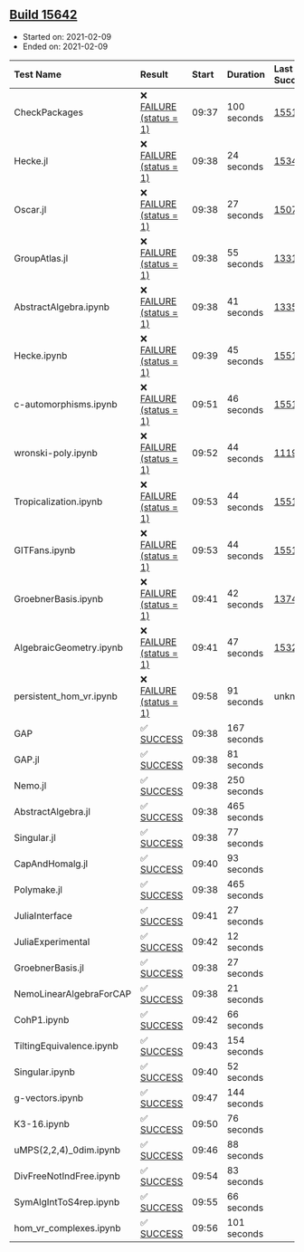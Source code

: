 ## [Build 15642](https://oscarci.mathematik.uni-kl.de/job/oscar/15642/)

* Started on: 2021-02-09
* Ended on: 2021-02-09

| Test Name    | Result | Start | Duration | Last Success | First Failure |
|:-------------|:-------|:------|:---------|:-------------|:--------------|
| CheckPackages | ❌ [FAILURE (status = 1)](https://oscarci.mathematik.uni-kl.de/job/oscar/15642/artifact/logs/build-15642/CheckPackages.log) | 09:37 | 100 seconds | [15514](https://oscarci.mathematik.uni-kl.de/job/oscar/15514/) | [15515](https://oscarci.mathematik.uni-kl.de/job/oscar/15515/) |
| Hecke.jl | ❌ [FAILURE (status = 1)](https://oscarci.mathematik.uni-kl.de/job/oscar/15642/artifact/logs/build-15642/Hecke.jl.log) | 09:38 | 24 seconds | [15344](https://oscarci.mathematik.uni-kl.de/job/oscar/15344/) | [15348](https://oscarci.mathematik.uni-kl.de/job/oscar/15348/) |
| Oscar.jl | ❌ [FAILURE (status = 1)](https://oscarci.mathematik.uni-kl.de/job/oscar/15642/artifact/logs/build-15642/Oscar.jl.log) | 09:38 | 27 seconds | [15079](https://oscarci.mathematik.uni-kl.de/job/oscar/15079/) | [15080](https://oscarci.mathematik.uni-kl.de/job/oscar/15080/) |
| GroupAtlas.jl | ❌ [FAILURE (status = 1)](https://oscarci.mathematik.uni-kl.de/job/oscar/15642/artifact/logs/build-15642/GroupAtlas.jl.log) | 09:38 | 55 seconds | [13311](https://oscarci.mathematik.uni-kl.de/job/oscar/13311/) | [13312](https://oscarci.mathematik.uni-kl.de/job/oscar/13312/) |
| AbstractAlgebra.ipynb | ❌ [FAILURE (status = 1)](https://oscarci.mathematik.uni-kl.de/job/oscar/15642/artifact/logs/build-15642/AbstractAlgebra.ipynb.log) | 09:38 | 41 seconds | [13355](https://oscarci.mathematik.uni-kl.de/job/oscar/13355/) | [13356](https://oscarci.mathematik.uni-kl.de/job/oscar/13356/) |
| Hecke.ipynb | ❌ [FAILURE (status = 1)](https://oscarci.mathematik.uni-kl.de/job/oscar/15642/artifact/logs/build-15642/Hecke.ipynb.log) | 09:39 | 45 seconds | [15514](https://oscarci.mathematik.uni-kl.de/job/oscar/15514/) | [15515](https://oscarci.mathematik.uni-kl.de/job/oscar/15515/) |
| c-automorphisms.ipynb | ❌ [FAILURE (status = 1)](https://oscarci.mathematik.uni-kl.de/job/oscar/15642/artifact/logs/build-15642/c-automorphisms.ipynb.log) | 09:51 | 46 seconds | [15514](https://oscarci.mathematik.uni-kl.de/job/oscar/15514/) | [15515](https://oscarci.mathematik.uni-kl.de/job/oscar/15515/) |
| wronski-poly.ipynb | ❌ [FAILURE (status = 1)](https://oscarci.mathematik.uni-kl.de/job/oscar/15642/artifact/logs/build-15642/wronski-poly.ipynb.log) | 09:52 | 44 seconds | [11192](https://oscarci.mathematik.uni-kl.de/job/oscar/11192/) | [11193](https://oscarci.mathematik.uni-kl.de/job/oscar/11193/) |
| Tropicalization.ipynb | ❌ [FAILURE (status = 1)](https://oscarci.mathematik.uni-kl.de/job/oscar/15642/artifact/logs/build-15642/Tropicalization.ipynb.log) | 09:53 | 44 seconds | [15514](https://oscarci.mathematik.uni-kl.de/job/oscar/15514/) | [15515](https://oscarci.mathematik.uni-kl.de/job/oscar/15515/) |
| GITFans.ipynb | ❌ [FAILURE (status = 1)](https://oscarci.mathematik.uni-kl.de/job/oscar/15642/artifact/logs/build-15642/GITFans.ipynb.log) | 09:53 | 44 seconds | [15514](https://oscarci.mathematik.uni-kl.de/job/oscar/15514/) | [15515](https://oscarci.mathematik.uni-kl.de/job/oscar/15515/) |
| GroebnerBasis.ipynb | ❌ [FAILURE (status = 1)](https://oscarci.mathematik.uni-kl.de/job/oscar/15642/artifact/logs/build-15642/GroebnerBasis.ipynb.log) | 09:41 | 42 seconds | [13748](https://oscarci.mathematik.uni-kl.de/job/oscar/13748/) | [13749](https://oscarci.mathematik.uni-kl.de/job/oscar/13749/) |
| AlgebraicGeometry.ipynb | ❌ [FAILURE (status = 1)](https://oscarci.mathematik.uni-kl.de/job/oscar/15642/artifact/logs/build-15642/AlgebraicGeometry.ipynb.log) | 09:41 | 47 seconds | [15322](https://oscarci.mathematik.uni-kl.de/job/oscar/15322/) | [15323](https://oscarci.mathematik.uni-kl.de/job/oscar/15323/) |
| persistent_hom_vr.ipynb | ❌ [FAILURE (status = 1)](https://oscarci.mathematik.uni-kl.de/job/oscar/15642/artifact/logs/build-15642/persistent_hom_vr.ipynb.log) | 09:58 | 91 seconds | unknown | unknown |
| GAP | ✅ [SUCCESS](https://oscarci.mathematik.uni-kl.de/job/oscar/15642/artifact/logs/build-15642/GAP.log) | 09:38 | 167 seconds |  |  |
| GAP.jl | ✅ [SUCCESS](https://oscarci.mathematik.uni-kl.de/job/oscar/15642/artifact/logs/build-15642/GAP.jl.log) | 09:38 | 81 seconds |  |  |
| Nemo.jl | ✅ [SUCCESS](https://oscarci.mathematik.uni-kl.de/job/oscar/15642/artifact/logs/build-15642/Nemo.jl.log) | 09:38 | 250 seconds |  |  |
| AbstractAlgebra.jl | ✅ [SUCCESS](https://oscarci.mathematik.uni-kl.de/job/oscar/15642/artifact/logs/build-15642/AbstractAlgebra.jl.log) | 09:38 | 465 seconds |  |  |
| Singular.jl | ✅ [SUCCESS](https://oscarci.mathematik.uni-kl.de/job/oscar/15642/artifact/logs/build-15642/Singular.jl.log) | 09:38 | 77 seconds |  |  |
| CapAndHomalg.jl | ✅ [SUCCESS](https://oscarci.mathematik.uni-kl.de/job/oscar/15642/artifact/logs/build-15642/CapAndHomalg.jl.log) | 09:40 | 93 seconds |  |  |
| Polymake.jl | ✅ [SUCCESS](https://oscarci.mathematik.uni-kl.de/job/oscar/15642/artifact/logs/build-15642/Polymake.jl.log) | 09:38 | 465 seconds |  |  |
| JuliaInterface | ✅ [SUCCESS](https://oscarci.mathematik.uni-kl.de/job/oscar/15642/artifact/logs/build-15642/JuliaInterface.log) | 09:41 | 27 seconds |  |  |
| JuliaExperimental | ✅ [SUCCESS](https://oscarci.mathematik.uni-kl.de/job/oscar/15642/artifact/logs/build-15642/JuliaExperimental.log) | 09:42 | 12 seconds |  |  |
| GroebnerBasis.jl | ✅ [SUCCESS](https://oscarci.mathematik.uni-kl.de/job/oscar/15642/artifact/logs/build-15642/GroebnerBasis.jl.log) | 09:38 | 27 seconds |  |  |
| NemoLinearAlgebraForCAP | ✅ [SUCCESS](https://oscarci.mathematik.uni-kl.de/job/oscar/15642/artifact/logs/build-15642/NemoLinearAlgebraForCAP.log) | 09:38 | 21 seconds |  |  |
| CohP1.ipynb | ✅ [SUCCESS](https://oscarci.mathematik.uni-kl.de/job/oscar/15642/artifact/logs/build-15642/CohP1.ipynb.log) | 09:42 | 66 seconds |  |  |
| TiltingEquivalence.ipynb | ✅ [SUCCESS](https://oscarci.mathematik.uni-kl.de/job/oscar/15642/artifact/logs/build-15642/TiltingEquivalence.ipynb.log) | 09:43 | 154 seconds |  |  |
| Singular.ipynb | ✅ [SUCCESS](https://oscarci.mathematik.uni-kl.de/job/oscar/15642/artifact/logs/build-15642/Singular.ipynb.log) | 09:40 | 52 seconds |  |  |
| g-vectors.ipynb | ✅ [SUCCESS](https://oscarci.mathematik.uni-kl.de/job/oscar/15642/artifact/logs/build-15642/g-vectors.ipynb.log) | 09:47 | 144 seconds |  |  |
| K3-16.ipynb | ✅ [SUCCESS](https://oscarci.mathematik.uni-kl.de/job/oscar/15642/artifact/logs/build-15642/K3-16.ipynb.log) | 09:50 | 76 seconds |  |  |
| uMPS(2,2,4)_0dim.ipynb | ✅ [SUCCESS](https://oscarci.mathematik.uni-kl.de/job/oscar/15642/artifact/logs/build-15642/uMPS-2-2-4-_0dim.ipynb.log) | 09:46 | 88 seconds |  |  |
| DivFreeNotIndFree.ipynb | ✅ [SUCCESS](https://oscarci.mathematik.uni-kl.de/job/oscar/15642/artifact/logs/build-15642/DivFreeNotIndFree.ipynb.log) | 09:54 | 83 seconds |  |  |
| SymAlgIntToS4rep.ipynb | ✅ [SUCCESS](https://oscarci.mathematik.uni-kl.de/job/oscar/15642/artifact/logs/build-15642/SymAlgIntToS4rep.ipynb.log) | 09:55 | 66 seconds |  |  |
| hom_vr_complexes.ipynb | ✅ [SUCCESS](https://oscarci.mathematik.uni-kl.de/job/oscar/15642/artifact/logs/build-15642/hom_vr_complexes.ipynb.log) | 09:56 | 101 seconds |  |  |
